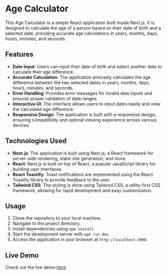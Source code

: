 # Age Calculator

This Age Calculator is a simple React application built inside Next.js. It is designed to calculate the age of a person based on their date of birth and a selected date, providing accurate age calculations in years, months, days, hours, minutes, and seconds.

## Features

- **Date Input**: Users can input their date of birth and select another date to calculate their age difference.
- **Accurate Calculation**: The application precisely calculates the age difference between the two selected dates in years, months, days, hours, minutes, and seconds.
- **Error Handling**: Provides error messages for invalid date inputs and ensures proper validation of date ranges.
- **Interactive UI**: The interface allows users to input dates easily and view the calculated age difference.
- **Responsive Design**: The application is built with a responsive design, ensuring compatibility and optimal viewing experience across various devices.

## Technologies Used

- **Next.js**: The application is built using Next.js, a React framework for server-side rendering, static site generation, and more.
- **React**: Next.js is built on top of React, a popular JavaScript library for building user interfaces.
- **React Toastify**: Toast notifications are implemented using the React Toastify library to provide feedback to the user.
- **Tailwind CSS**: The styling is done using Tailwind CSS, a utility-first CSS framework, allowing for rapid development and easy customization.

## Usage

1. Clone the repository to your local machine.
2. Navigate to the project directory.
3. Install dependencies using `npm install`.
4. Start the development server with `npm run dev`.
5. Access the application in your browser at `http://localhost:3000`.

## Live Demo

Check out the live demo [here](https://aquamarine-banoffee-5ab3a1.netlify.app/).

